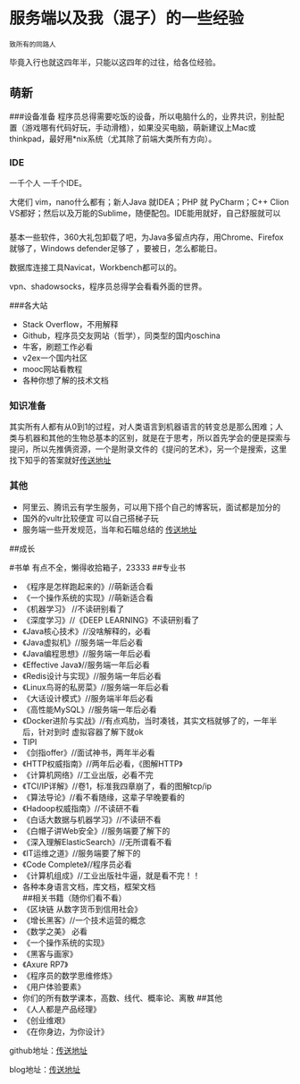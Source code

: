 # 服务端以及我（混子）的一些经验
	致所有的同路人

毕竟入行也就这四年半，只能以这四年的过往，给各位经验。

## 萌新
###设备准备
程序员总得需要吃饭的设备，所以电脑什么的，业界共识，别扯配置（游戏哪有代码好玩，手动滑稽），如果没买电脑，萌新建议上Mac或thinkpad，最好用*nix系统（尤其除了前端大类所有方向）。
### IDE
一千个人 一千个IDE。

大佬们 vim，nano什么都有；新人Java 就IDEA；PHP 就 PyCharm；C++ Clion VS都好；然后以及万能的Sublime，随便配包。IDE能用就好，自己舒服就可以
###
基本一些软件，360大礼包卸载了吧，为Java多留点内存，用Chrome、Firefox就够了，Windows defender足够了 ，要被日，怎么都能日。

数据库连接工具Navicat，Workbench都可以的。

 vpn、shadowsocks，程序员总得学会看看外面的世界。
 
###各大站
 * Stack Overflow，不用解释
 * Github，程序员交友网站（哲学），同类型的国内oschina
 * 牛客，刷题工作必看
 * v2ex一个国内社区
 * mooc网站看教程
 * 各种你想了解的技术文档



### 知识准备
其实所有人都有从0到1的过程，对人类语言到机器语言的转变总是那么困难；人类与机器和其他的生物总基本的区别，就是在于思考，所以首先学会的便是探索与提问，所以先推俩资源，一个是附录文件的《提问的艺术》，另一个是搜索，这里找下知乎的答案就好<a href = "https://www.zhihu.com/question/28013848/answer/62475371">传送地址</a>

### 其他

* 阿里云、腾讯云有学生服务，可以用下搭个自己的博客玩，面试都是加分的
* 国外的vultr比较便宜 可以自己搭梯子玩
* 服务端一些开发规范，当年和石瞄总结的 <a href = "https://github.com/noFloat/team-ruler/blob/master/global.markdown">传送地址</a>

##成长
	

#书单
有点不全，懒得收拾箱子，23333
##专业书
*  《程序是怎样跑起来的》//萌新适合看
*  《一个操作系统的实现》//萌新适合看
*  《机器学习》 //不读研别看了
*  《深度学习》//《DEEP LEARNING》不读研别看了
*  《Java核心技术》//没啥解释的，必看
*  《Java虚拟机》//服务端一年后必看
*  《Java编程思想》//服务端一年后必看
*  《Effective Java》//服务端一年后必看
*  《Redis设计与实现》//服务端一年后必看
*  《Linux鸟哥的私房菜》//服务端一年后必看
*  《大话设计模式》//服务端半年后必看
*  《高性能MySQL》//服务端一年后必看
*  《Docker进阶与实战》//有点鸡肋，当时凑钱，其实文档就够了的，一年半后，针对到时 虚拟容器了解下就ok
*  TIPI 
*  《剑指offer》//面试神书，两年半必看
*  《HTTP权威指南》//两年后必看，《图解HTTP》
*  《计算机网络》//工业出版，必看不完
*  《TCI/IP详解》//卷1，标准我四章崩了，看的图解tcp/ip
*  《算法导论》//看不看随缘，这辈子早晚要看的
*  《Hadoop权威指南》//不读研不看
*  《白话大数据与机器学习》//不读研不看
*  《白帽子讲Web安全》//服务端要了解下的
*  《深入理解ElasticSearch》//无所谓看不看
*  《IT运维之道》//服务端要了解下的
*  《Code Complete》//程序员必看
*  《计算机组成》//工业出版社牛逼，就是看不完！！
*  各种本身语言文档，库文档，框架文档  
##相关书籍（随你们看不看）
*  《区块链 从数字货币到信用社会》
*  《增长黑客》//一个技术运营的概念
*  《数学之美》 必看
*  《一个操作系统的实现》
*  《黑客与画家》
*  《Axure RP7》
*  《程序员的数学思维修炼》
*  	《用户体验要素》
*  你们的所有数学课本，高数、线代、概率论、离散
##其他
* 《人人都是产品经理》
* 《创业维艰》
* 《在你身边，为你设计》



github地址：<a href = "https://github.com/noFloat">传送地址</a>

blog地址：<a href = "http://blog.nofloat.cn">传送地址</a>

